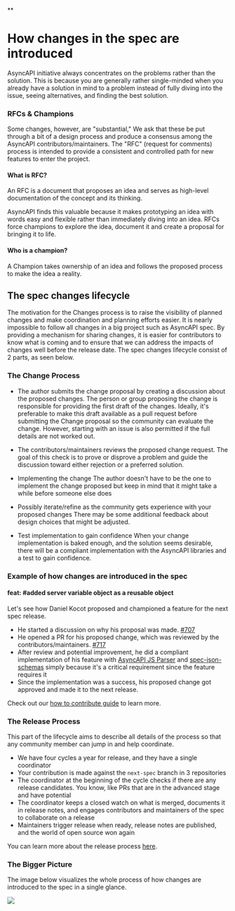 **

# How changes in the spec are introduced
AsyncAPI initiative always concentrates on the problems rather than the solution. This is because you are generally rather single-minded when you already have a solution in mind to a problem instead of fully diving into the issue, seeing alternatives, and finding the best solution. 

### RFCs & Champions
Some changes, however, are "substantial," We ask that these be put through a bit of a design process and produce a consensus among the AsyncAPI contributors/maintainers. The "RFC" (request for comments) process is intended to provide a consistent and controlled path for new features to enter the project.

#### What is RFC? 
An RFC is a document that proposes an idea and serves as high-level documentation of the concept and its thinking.

AsyncAPI finds this valuable because it makes prototyping an idea with words easy and flexible rather than immediately diving into an idea. RFCs force champions to explore the idea, document it and create a proposal for bringing it to life.

#### Who is a champion?
A Champion takes ownership of an idea and follows the proposed process to make the idea a reality.

## The spec changes lifecycle
The motivation for the Changes process is to raise the visibility of planned changes and make coordination and planning efforts easier. It is nearly impossible to follow all changes in a big project such as AsyncAPI spec. By providing a mechanism for sharing changes, it is easier for contributors to know what is coming and to ensure that we can address the impacts of changes well before the release date. The spec changes lifecycle consist of 2 parts, as seen below.

### The Change Process

- The author submits the change proposal by creating a discussion about the proposed changes. The person or group proposing the change is responsible for providing the first draft of the changes. Ideally, it's preferable to make this draft available as a pull request before submitting the Change proposal so the community can evaluate the change. However, starting with an issue is also permitted if the full details are not worked out.

- The contributors/maintainers reviews the proposed change request.
    The goal of this check is to prove or disprove a problem and guide the discussion toward either rejection or a preferred solution. 

- Implementing the change
    The author doesn't have to be the one to implement the change proposed but keep in mind that it might take a while before someone else does

- Possibly iterate/refine as the community gets experience with your proposed changes
    There may be some additional feedback about design choices that might be adjusted.

- Test implementation to gain confidence 
    When your change implementation is baked enough, and the solution seems desirable, there will be a compliant implementation with the AsyncAPI libraries and a test to gain confidence.

### Example of how changes are introduced in the spec

#### feat: #added server variable object as a reusable object
Let's see how Daniel Kocot proposed and championed a feature for the next spec release. 
- He started a discussion on why his proposal was made.  [#707](https://github.com/asyncapi/spec/issues/707)
- He opened a PR for his proposed change, which was reviewed by the contributors/maintainers. [#717](https://github.com/asyncapi/spec/pull/717)
- After review and potential improvement, he did a compliant implementation of his feature with [AsyncAPI JS Parser](https://www.github.com/asyncapi/parser-js) and [spec-json-schemas](https://github.com/asyncapi/spec-json-schemas/pull/250) simply because it's a critical requirement since the feature requires it
- Since the implementation was a success, his proposed change got approved and made it to the next release.

Check out our [how to contribute guide](https://github.com/asyncapi/spec/blob/master/CONTRIBUTING.md) to learn more.

### The Release Process 
This part of the lifecycle aims to describe all details of the process so that any community member can jump in and help coordinate.

- We have four cycles a year for release, and they have a single coordinator
-  Your contribution is made against the `next-spec` branch in 3 repositories
- The coordinator at the beginning of the cycle checks if there are any release candidates. You know, like PRs that are in the advanced stage and have potential
- The coordinator keeps a closed watch on what is merged, documents it in release notes, and engages contributors and maintainers of the spec to collaborate on a release
- Maintainers trigger release when ready, release notes are published, and the world of open source won again

You can learn more about the release process [here](https://github.com/asyncapi/spec/blob/master/RELEASE_PROCESS.md#what). 

### The Bigger Picture
The image below visualizes the whole process of how changes are introduced to the spec in a single glance. 

[![](https://mermaid.ink/img/pako:eNqVlE1v2zAMhv8K4esa7O5DLykK7NAhcK--MBIdE7MkTx_JjKL_vZRcp3GRAFkOgUyLD1--lPVWKaepqqtAfxNZRU-MB4-mtSC_rbPR8z5F5zePjz9eR1LcscLIztaw8250gaB53gIGQAscQqKfu2bOXm3fZMAFr4ZfliPjAJ6OTCdJ17IUESFC5zxsezSjJN6j5Dn52JMHteySKMTeu3ToQXPXkScbIUQ8UIDoLmKepAcWLFO4IXuzkr1zIfB-IDBpiDzK4rMBqWZ1uMs4F6V07p3N6N2RTFaSDVDOjAOjPMmbocRLzn3KyjyEikrRGFGmWaCj9Ei-JBVnLf3LfQ-Ega6BRXAzv5U-nNdssfCbi-ngAhDJ5y0w064kF7HfXGhm21wH42LpmSmyWWNcRnKD-P086cwmOPUo_gUwchzZHvK8ezySHAh5CucibEElXw6BmtRAt0tJpRdkGQVbyj5nqDkHAgQnbJoAvRh-yv_SlETWJn8hrrmxS_uBQ7_U_z8x0bkhrCTh3qUokz6tNVwBQiZKwJgkH-RUw28XuZu-ItdY1UNlyEtBLVfHW2a3lTRsqK1qWWr0f9qqte-yD2U6r5NVVR19oocqjXmwn9fMEiSdP8GX-SoqN9L7B8jSpeU?type=png)](https://mermaid.live/edit#pako:eNqVlE1v2zAMhv8K4esa7O5DLykK7NAhcK--MBIdE7MkTx_JjKL_vZRcp3GRAFkOgUyLD1--lPVWKaepqqtAfxNZRU-MB4-mtSC_rbPR8z5F5zePjz9eR1LcscLIztaw8250gaB53gIGQAscQqKfu2bOXm3fZMAFr4ZfliPjAJ6OTCdJ17IUESFC5zxsezSjJN6j5Dn52JMHteySKMTeu3ToQXPXkScbIUQ8UIDoLmKepAcWLFO4IXuzkr1zIfB-IDBpiDzK4rMBqWZ1uMs4F6V07p3N6N2RTFaSDVDOjAOjPMmbocRLzn3KyjyEikrRGFGmWaCj9Ei-JBVnLf3LfQ-Ega6BRXAzv5U-nNdssfCbi-ngAhDJ5y0w064kF7HfXGhm21wH42LpmSmyWWNcRnKD-P086cwmOPUo_gUwchzZHvK8ezySHAh5CucibEElXw6BmtRAt0tJpRdkGQVbyj5nqDkHAgQnbJoAvRh-yv_SlETWJn8hrrmxS_uBQ7_U_z8x0bkhrCTh3qUokz6tNVwBQiZKwJgkH-RUw28XuZu-ItdY1UNlyEtBLVfHW2a3lTRsqK1qWWr0f9qqte-yD2U6r5NVVR19oocqjXmwn9fMEiSdP8GX-SoqN9L7B8jSpeU)